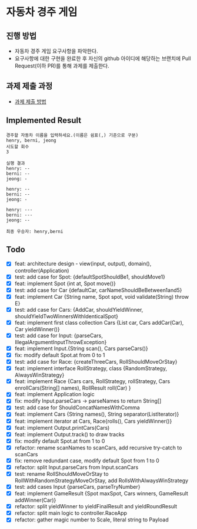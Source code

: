# 자동차 경주 게임

## 진행 방법

* 자동차 경주 게임 요구사항을 파악한다.
* 요구사항에 대한 구현을 완료한 후 자신의 github 아이디에 해당하는 브랜치에 Pull Request(이하 PR)를 통해 과제를 제출한다.

## 과제 제출 과정

* [과제 제출 방법](https://github.com/next-step/nextstep-docs/tree/master/precourse)

## Implemented Result

```
경주할 자동차 이름을 입력하세요.(이름은 쉼표(,) 기준으로 구분)
henry, berni, jeong
시도할 회수
3

실행 결과
henry: --
berni: --
jeong: -

henry: --
berni: --
jeong: -

henry: ---
berni: ---
jeong: --

최종 우승자: henry,berni
```

## Todo

- [x] feat: architecture design - view(input, output), domain(), controller(Application)
- [x] test: add case for Spot: {defaultSpotShouldBe1, shouldMove1}
- [x] feat: implement Spot {int at, Spot move()}
- [x] test: add case for Car {defaultCar, carNameShouldBeBetween1and5}
- [x] feat: implement Car {String name, Spot spot, void validate(String) throw E}
- [x] test: add case for Cars: {AddCar, shouldYieldWinner, shouldYieldTwoWinnersWithIdenticalSpot}
- [x] feat: implement first class collection Cars {List<Car> car, Cars addCar(Car), Car yieldWinner()}
- [x] test: add case for Input: {parseCars, IllegalArgumentInputThrowException}
- [x] feat: implement Input.{String scan(), Cars parseCars()}
- [x] fix: modify default Spot.at from 0 to 1
- [x] test: add case for Race: {createThreeCars, RollShouldMoveOrStay}
- [x] feat: implement interface RollStrategy, class {RandomStrategy, AlwaysWinStrategy}
- [x] feat: implement Race {Cars cars, RollStrategy, rollStrategy, Cars enrollCars(String[] names), RollResult roll(Car)
  }
- [x] feat: implement Application logic
- [x] fix: modify Input.parseCars -> parseNames to return String[]
- [x] test: add case for ShouldConcatNamesWithComma
- [x] feat: implement Cars {String names(), String separator(ListIterator<Car>)}
- [x] feat: implement iterator at Cars, Race{rolls(), Cars yieldWinner()}
- [x] feat: implement Output.printCars(Cars)
- [x] feat: implement Output.track() to draw tracks
- [x] fix: modify default Spot.at from 1 to 0
- [x] refactor: rename scanNames to scanCars, add recursive try-catch to scanCars
- [x] fix: remove redundant case, modify default Spot from 1 to 0
- [x] refactor: split Input.parseCars from Input.scanCars
- [x] test: rename RollShouldMoveOrStay to RollWithRandomStrategyMoveOrStay, add RollsWithAlwaysWinStrategy
- [x] test: add cases Input {parseCars, parseTryNumber}
- [x] feat: implement GameResult {Spot maxSpot, Cars winners, GameResult addWinner(Car)}
- [x] refactor: split yieldWinner to yieldFinalResult and yieldRoundResult
- [x] refactor: split main logic to controller.RaceApp
- [x] refactor: gather magic number to Scale, literal string to Payload